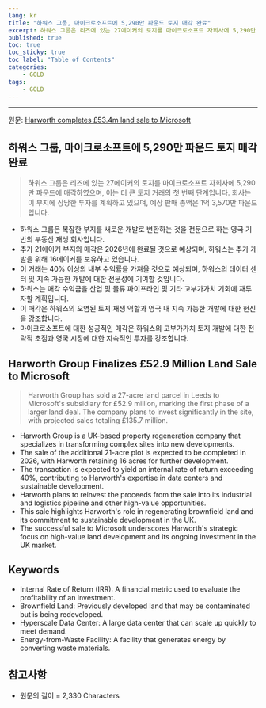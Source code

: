```yaml
---
lang: kr
title: "하워스 그룹, 마이크로소프트에 5,290만 파운드 토지 매각 완료"
excerpt: 하워스 그룹은 리즈에 있는 27에이커의 토지를 마이크로소프트 자회사에 5,290만 파운드에 매각하였으며, 이는 더 큰 토지 거래의 첫 번째 단계입니다. 회사는 이 부지에 상당한 투자를 계획하고 있으며, 예상 판매 총액은 1억 3,570만 파운드입니다.
published: true
toc: true
toc_sticky: true
toc_label: "Table of Contents"
categories:
    - GOLD
tags:
    - GOLD
---
```


---

  원문: [Harworth completes £53.4m land sale to Microsoft](https://www.investing.com/news/company-news/harworth-completes-534m-land-sale-to-microsoft-93CH-3784423)

## 하워스 그룹, 마이크로소프트에 5,290만 파운드 토지 매각 완료

> 하워스 그룹은 리즈에 있는 27에이커의 토지를 마이크로소프트 자회사에 5,290만 파운드에 매각하였으며, 이는 더 큰 토지 거래의 첫 번째 단계입니다. 회사는 이 부지에 상당한 투자를 계획하고 있으며, 예상 판매 총액은 1억 3,570만 파운드입니다.


- 하워스 그룹은 복잡한 부지를 새로운 개발로 변환하는 것을 전문으로 하는 영국 기반의 부동산 재생 회사입니다.
- 추가 21에이커 부지의 매각은 2026년에 완료될 것으로 예상되며, 하워스는 추가 개발을 위해 16에이커를 보유하고 있습니다.
- 이 거래는 40% 이상의 내부 수익률을 가져올 것으로 예상되며, 하워스의 데이터 센터 및 지속 가능한 개발에 대한 전문성에 기여할 것입니다.
- 하워스는 매각 수익금을 산업 및 물류 파이프라인 및 기타 고부가가치 기회에 재투자할 계획입니다.
- 이 매각은 하워스의 오염된 토지 재생 역할과 영국 내 지속 가능한 개발에 대한 헌신을 강조합니다.
- 마이크로소프트에 대한 성공적인 매각은 하워스의 고부가가치 토지 개발에 대한 전략적 초점과 영국 시장에 대한 지속적인 투자를 강조합니다.

## Harworth Group Finalizes £52.9 Million Land Sale to Microsoft

> Harworth Group has sold a 27-acre land parcel in Leeds to Microsoft's subsidiary for £52.9 million, marking the first phase of a larger land deal. The company plans to invest significantly in the site, with projected sales totaling £135.7 million.


- Harworth Group is a UK-based property regeneration company that specializes in transforming complex sites into new developments.
- The sale of the additional 21-acre plot is expected to be completed in 2026, with Harworth retaining 16 acres for further development.
- The transaction is expected to yield an internal rate of return exceeding 40%, contributing to Harworth's expertise in data centers and sustainable development.
- Harworth plans to reinvest the proceeds from the sale into its industrial and logistics pipeline and other high-value opportunities.
- This sale highlights Harworth's role in regenerating brownfield land and its commitment to sustainable development in the UK.
- The successful sale to Microsoft underscores Harworth's strategic focus on high-value land development and its ongoing investment in the UK market.

## Keywords

- Internal Rate of Return (IRR): A financial metric used to evaluate the profitability of an investment.
- Brownfield Land: Previously developed land that may be contaminated but is being redeveloped.
- Hyperscale Data Center: A large data center that can scale up quickly to meet demand.
- Energy-from-Waste Facility: A facility that generates energy by converting waste materials.

## 참고사항

- 원문의 길이 = 2,330 Characters

